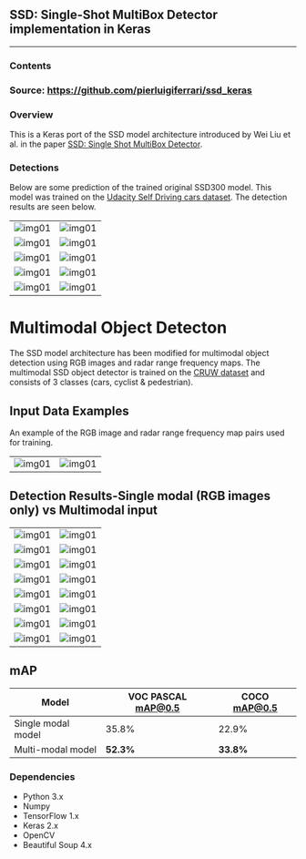 ## SSD: Single-Shot MultiBox Detector implementation in Keras
---
### Contents
### Source: https://github.com/pierluigiferrari/ssd_keras


### Overview

This is a Keras port of the SSD model architecture introduced by Wei Liu et al. in the paper [SSD: Single Shot MultiBox Detector](https://arxiv.org/abs/1512.02325).

### Detections

Below are some prediction of the trained original SSD300 model.
This model was trained on the [Udacity Self Driving cars dataset](https://www.kaggle.com/datasets/sshikamaru/udacity-self-driving-car-dataset).
The detection results are seen below.

| | |
|---|---|
| ![img01](detection_results/1478020998721490820.jpg)| ![img01](detection_results/1478021584075204499.jpg) |
| ![img01](detection_results/a6.jpg) | ![img01](detection_results/a3.jpg) |
| ![img01](detection_results/a1.jpg) | ![img01](detection_results/Capture.PNG) |
| ![img01](detection_results/a7.jpeg) | ![img01](detection_results/dublin.png) |
| ![img01](detection_results/6.png) | ![img01](detection_results/48.png) |

# Multimodal Object Detecton
The SSD model architecture has been modified for multimodal object detection using RGB images and radar range frequency maps. 
The multimodal SSD object detector is trained on the [CRUW dataset](https://www.cruwdataset.org/introduction) and consists of 3 classes (cars, cyclist & pedestrian). 

## Input Data Examples
An example of the RGB image and radar range frequency map pairs used for training.

|||
|---|---|
|![img01](./data_examples/c0000000071.jpg)|![img01](./data_examples/c000071_0000.npy.png)|

## Detection Results-Single modal (RGB images only) vs Multimodal input
| | |  
|---|---|
| ![img01](./detection_results/s1.jpg)| ![img01](./detection_results/m1.jpg) |
| ![img01](./detection_results/s2.jpg)| ![img01](./detection_results/m2.jpg) |
| ![img01](./detection_results/s3.jpg)| ![img01](./detection_results/m3.jpg) |
| ![img01](./detection_results/s4.jpg)| ![img01](./detection_results/m4.jpg) |
| ![img01](./detection_results/s5.jpg)| ![img01](./detection_results/m5.jpg) |
| ![img01](./detection_results/s6.jpg)| ![img01](./detection_results/m6.jpg) |
| ![img01](./detection_results/s7.jpg)| ![img01](./detection_results/m7.jpg) |
| ![img01](./detection_results/s8.jpg)| ![img01](./detection_results/m8.jpg) |



## mAP
|**Model**|**VOC PASCAL mAP@0.5**|**COCO mAP@0.5**|
|-----|----------------------|----------------|
|Single modal model|35.8%|22.9%|
|Multi-modal model|**52.3%**|**33.8%**|


### Dependencies

* Python 3.x
* Numpy
* TensorFlow 1.x
* Keras 2.x
* OpenCV
* Beautiful Soup 4.x

